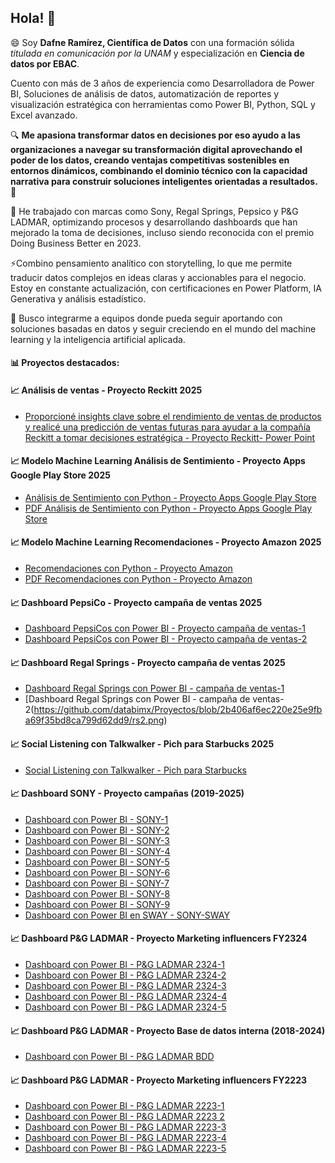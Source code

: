 ## Hola! 👋
😄 Soy **Dafne Ramírez, Científica de Datos** con una formación sólida _titulada en comunicación por la UNAM_ y especialización en **Ciencia de datos por EBAC**. 

Cuento con más de 3 años de experiencia como Desarrolladora de Power BI, Soluciones de análisis de datos, automatización de reportes y visualización estratégica con herramientas como Power BI, Python, SQL y Excel avanzado.

🔍 **Me apasiona transformar datos en decisiones por eso ayudo a las organizaciones a navegar su transformación digital aprovechando el poder de los datos, creando ventajas competitivas sostenibles en entornos dinámicos, combinando el dominio técnico con la capacidad narrativa para construir soluciones inteligentes orientadas a resultados.** 🌱

🔭 He trabajado con marcas como Sony, Regal Springs, Pepsico y P&G LADMAR, optimizando procesos y desarrollando dashboards que han mejorado la toma de decisiones, incluso siendo reconocida con el premio Doing Business Better en 2023.

⚡Combino pensamiento analítico con storytelling, lo que me permite traducir datos complejos en ideas claras y accionables para el negocio. Estoy en constante actualización, con certificaciones en Power Platform, IA Generativa y análisis estadístico.

👯 Busco integrarme a equipos donde pueda seguir aportando con soluciones basadas en datos y seguir creciendo en el mundo del machine learning y la inteligencia artificial aplicada.  

#### 📊 Proyectos destacados:

#### 📈 Análisis de ventas - Proyecto Reckitt 2025
- [Proporcioné insights clave sobre el rendimiento de ventas de productos y realicé una predicción de ventas futuras para ayudar a la compañía Reckitt a tomar decisiones estratégica - Proyecto Reckitt- Power Point](https://drive.google.com/file/d/1sR2L3EwhINyWn3lVAXLeFSxbN-cCJ5y-/view?usp=drive_link)

#### 📈  Modelo Machine Learning Análisis de Sentimiento - Proyecto Apps Google Play Store 2025
- [Análisis de Sentimiento con Python - Proyecto Apps Google Play Store](https://github.com/databimx/EBAC/blob/3bd8b6ceede072a7d6aa912073262ead2ed6fa6e/Proy_Apps_v1.ipynb)
- [PDF Análisis de Sentimiento con Python - Proyecto Apps Google Play Store](https://github.com/databimx/EBAC/blob/93089e14b3da44feb799c8f9c983c74d39a013b5/Proy_Apps_v1.pdf)

#### 📈 Modelo Machine Learning Recomendaciones - Proyecto Amazon 2025
- [Recomendaciones con Python - Proyecto Amazon](https://github.com/databimx/EBAC/blob/3bd8b6ceede072a7d6aa912073262ead2ed6fa6e/Amazon.xlsx)
- [PDF Recomendaciones con Python - Proyecto Amazon](https://github.com/databimx/EBAC/blob/93089e14b3da44feb799c8f9c983c74d39a013b5/Amazon.pdf)

#### 📈 Dashboard PepsiCo - Proyecto campaña de ventas 2025
- [Dashboard PepsiCos con Power BI - Proyecto campaña de ventas-1](https://github.com/databimx/Proyectos/blob/2b406af6ec220e25e9fba69f35bd8ca799d62dd9/pepsico1.png)
- [Dashboard PepsiCos con Power BI - Proyecto campaña de ventas-2](https://github.com/databimx/Proyectos/blob/2b406af6ec220e25e9fba69f35bd8ca799d62dd9/pepsico2.png)

#### 📈 Dashboard Regal Springs - Proyecto campaña de ventas 2025
- [Dashboard Regal Springs con Power BI - campaña de ventas-1](https://github.com/databimx/Proyectos/blob/2b406af6ec220e25e9fba69f35bd8ca799d62dd9/rs1.png)
- [Dashboard Regal Springs con Power BI - campaña de ventas-2(https://github.com/databimx/Proyectos/blob/2b406af6ec220e25e9fba69f35bd8ca799d62dd9/rs2.png)

#### 📈 Social Listening con Talkwalker - Pich para Starbucks 2025
- [Social Listening con Talkwalker - Pich para Starbucks]()

#### 📈 Dashboard SONY - Proyecto campañas (2019-2025)
- [Dashboard con Power BI - SONY-1](https://github.com/databimx/Proyectos/blob/2b406af6ec220e25e9fba69f35bd8ca799d62dd9/s1.png)
- [Dashboard con Power BI - SONY-2](https://github.com/databimx/Proyectos/blob/2b406af6ec220e25e9fba69f35bd8ca799d62dd9/s2.png)
- [Dashboard con Power BI - SONY-3](https://github.com/databimx/Proyectos/blob/2b406af6ec220e25e9fba69f35bd8ca799d62dd9/s3.png)
- [Dashboard con Power BI - SONY-4](https://github.com/databimx/Proyectos/blob/2b406af6ec220e25e9fba69f35bd8ca799d62dd9/s4.png)
- [Dashboard con Power BI - SONY-5](https://github.com/databimx/Proyectos/blob/2b406af6ec220e25e9fba69f35bd8ca799d62dd9/s5.png)
- [Dashboard con Power BI - SONY-6](https://github.com/databimx/Proyectos/blob/2b406af6ec220e25e9fba69f35bd8ca799d62dd9/s7.png)
- [Dashboard con Power BI - SONY-7](https://github.com/databimx/Proyectos/blob/2b406af6ec220e25e9fba69f35bd8ca799d62dd9/s8.png)
- [Dashboard con Power BI - SONY-8](https://github.com/databimx/Proyectos/blob/2b406af6ec220e25e9fba69f35bd8ca799d62dd9/s9.png)
- [Dashboard con Power BI - SONY-9](https://github.com/databimx/Proyectos/blob/2b406af6ec220e25e9fba69f35bd8ca799d62dd9/s10.png)
- [Dashboard con Power BI en SWAY - SONY-SWAY](https://github.com/databimx/Proyectos/blob/2b406af6ec220e25e9fba69f35bd8ca799d62dd9/Dashboard_Sony_Sway.jpg)

#### 📈 Dashboard P&G LADMAR - Proyecto Marketing influencers FY2324
- [Dashboard con Power BI - P&G LADMAR 2324-1](https://github.com/databimx/Proyectos/blob/d37fcb090275cb51055b3db38259f6250ddc7116/pgladmar_2324_1.png)
- [Dashboard con Power BI - P&G LADMAR 2324-2](https://github.com/databimx/Proyectos/blob/d37fcb090275cb51055b3db38259f6250ddc7116/pgladmar_2324_2.png)
- [Dashboard con Power BI - P&G LADMAR 2324-3](https://github.com/databimx/Proyectos/blob/d37fcb090275cb51055b3db38259f6250ddc7116/pgladmar_2324_3.png)
- [Dashboard con Power BI - P&G LADMAR 2324-4](https://github.com/databimx/Proyectos/blob/d37fcb090275cb51055b3db38259f6250ddc7116/pgladmar_2324_4.png)
- [Dashboard con Power BI - P&G LADMAR 2324-5](https://github.com/databimx/Proyectos/blob/d37fcb090275cb51055b3db38259f6250ddc7116/pgladmar_2324_5.png)

#### 📈 Dashboard P&G LADMAR - Proyecto Base de datos interna (2018-2024)
- [Dashboard con Power BI - P&G LADMAR BDD](https://github.com/databimx/Proyectos/blob/2b406af6ec220e25e9fba69f35bd8ca799d62dd9/bdd_p%26Gladmar.png)

#### 📈 Dashboard P&G LADMAR - Proyecto Marketing influencers FY2223
- [Dashboard con Power BI - P&G LADMAR 2223-1](https://github.com/databimx/Proyectos/blob/d37fcb090275cb51055b3db38259f6250ddc7116/pgladmar_2223_1.png)
- [Dashboard con Power BI - P&G LADMAR 2223 2](https://github.com/databimx/Proyectos/blob/d37fcb090275cb51055b3db38259f6250ddc7116/pgladmar_2223_2.png)
- [Dashboard con Power BI - P&G LADMAR 2223-3](https://github.com/databimx/Proyectos/blob/d37fcb090275cb51055b3db38259f6250ddc7116/pgladmar_2223_3.png)
- [Dashboard con Power BI - P&G LADMAR 2223-4](https://github.com/databimx/Proyectos/blob/d37fcb090275cb51055b3db38259f6250ddc7116/pgladmar_2223_4.png)
- [Dashboard con Power BI - P&G LADMAR 2223-5](https://github.com/databimx/Proyectos/blob/d37fcb090275cb51055b3db38259f6250ddc7116/pgladmar_2223_5.png)


<!--
**databimx/databimx** is a ✨ _special_ ✨ repository because its `README.md` (this file) appears on your GitHub profile.

Here are some ideas to get you started:

-  I’m currently working on ...
-  I’m currently learning ...
-  I’m looking to collaborate on ...
- 🤔 I’m looking for help with ...
- 💬 Ask me about ...
- 📫 How to reach me: ...
-  Pronouns: ...
-  Fun fact: ...
-->
